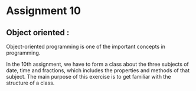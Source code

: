# Assignment 10

## Object oriented :

Object-oriented programming is one of the important concepts in programming.

In the 10th assignment, we have to form a class about the three subjects of date, time and fractions, which includes the properties and methods of that subject. The main purpose of this exercise is to get familiar with the structure of a class.